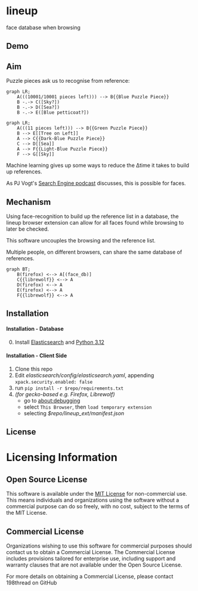 # lineup
face database when browsing

## Demo 


## Aim

Puzzle pieces ask us to recognise from reference:
```mermaid
graph LR;
    A(((10001/10001 pieces left))) --> B{{Blue Puzzle Piece}}
    B -.-> C([Sky?])
    B -.-> D([Sea?])
    B -.-> E([Blue petticoat?])
```

```mermaid
graph LR;
    A(((11 pieces left))) --> B{{Green Puzzle Piece}}
    B --> E[[Tree on Left]]
    A --> C{{Dark-Blue Puzzle Piece}}
    C --> D[[Sea]]
    A --> F{{Light-Blue Puzzle Piece}}
    F --> G[[Sky]]
```
Machine learning gives up some ways to reduce the Δtime it takes to build up references.

As PJ Vogt's [Search Engine podcast](https://podcasts.apple.com/gb/podcast/should-this-creepy-search-engine-exist/id1614253637?i=1000655151849) discusses, this is possible for faces.

## Mechanism

Using face-recognition to build up the reference list in a database, the lineup browser extension can allow for all faces found while browsing to later be checked. 

This software uncouples the browsing and the reference list.

Multiple people, on different browsers, can share the same database of references.

```mermaid
graph BT;
    B(firefox) <--> A[(face_db)]
    C{{librewolf}} <--> A
    D(firefox) <--> A
    E(firefox) <--> A
    F{{librewolf}} <--> A
```

## Installation

#### Installation - Database
0. Install [Elasticsearch](https://www.elastic.co/guide/en/elasticsearch/reference/current/install-elasticsearch.html#elasticsearch-install-packages) and [Python 3.12](https://www.python.org/downloads/release/python-3120/)

#### Installation - Client Side
1. Clone this repo
2. Edit *elasticsearch/config/elasticsearch.yaml*, appending
   `xpack.security.enabled: false`
3. run `pip install -r $repo/requirements.txt`
4. *(for gecko-based e.g. Firefox, Librewolf)*
    - go to [about:debugging](about:debugging)
    - select `This Browser`, then `load temporary extension`
    - selecting *$repo/lineup_ext/manifest.json*

## License

# Licensing Information

## Open Source License
This software is available under the [MIT License](https://github.com/198thread/lineup/blob/main/LICENSE) for non-commercial use. This means individuals and organizations using the software without a commercial purpose can do so freely, with no cost, subject to the terms of the MIT License.

## Commercial License
Organizations wishing to use this software for commercial purposes should contact us to obtain a Commercial License. The Commercial License includes provisions tailored for enterprise use, including support and warranty clauses that are not available under the Open Source License.

For more details on obtaining a Commercial License, please contact 198thread on GitHub

